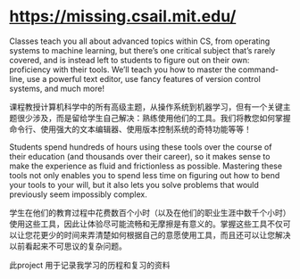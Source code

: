 # https://missing.csail.mit.edu/

Classes teach you all about advanced topics within CS, from operating systems to machine learning, but there’s one critical subject that’s rarely covered, and is instead left to students to figure out on their own: proficiency with their tools. We’ll teach you how to master the command-line, use a powerful text editor, use fancy features of version control systems, and much more!

课程教授计算机科学中的所有高级主题，从操作系统到机器学习，但有一个关键主题很少涉及，而是留给学生自己解决：熟练使用他们的工具。我们将教您如何掌握命令行、使用强大的文本编辑器、使用版本控制系统的奇特功能等等！

Students spend hundreds of hours using these tools over the course of their education (and thousands over their career), so it makes sense to make the experience as fluid and frictionless as possible. Mastering these tools not only enables you to spend less time on figuring out how to bend your tools to your will, but it also lets you solve problems that would previously seem impossibly complex.

学生在他们的教育过程中花费数百个小时（以及在他们的职业生涯中数千个小时）使用这些工具，因此让体验尽可能流畅和无摩擦是有意义的。掌握这些工具不仅可以让您花更少的时间来弄清楚如何根据自己的意愿使用工具，而且还可以让您解决以前看起来不可思议的复杂问题。



此project 用于记录我学习的历程和复习的资料

